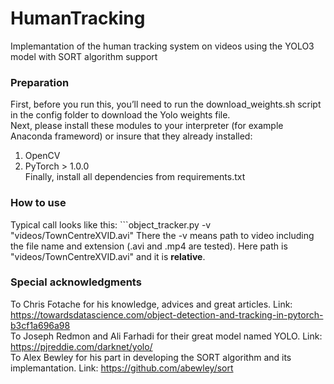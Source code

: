 # HumanTracking
Implemantation of the human tracking system on videos using the YOLO3 model with SORT algorithm support 
### Preparation  
First, before you run this, you’ll need to run the download_weights.sh script in the config folder to download the Yolo weights file.   
Next, please install these modules to your interpreter (for example Anaconda frameword) or insure that they already installed:
1) OpenCV  
2) PyTorch > 1.0.0  
Finally, install all dependencies from requirements.txt  
### How to use
Typical call looks like this: ```object_tracker.py -v "videos/TownCentreXVID.avi"
There the -v means path to video including the file name and extension (.avi and .mp4 are tested). Here path is "videos/TownCentreXVID.avi" and it is <b>relative</b>.

### Special acknowledgments
To Chris Fotache for his knowledge, advices and great articles. Link: https://towardsdatascience.com/object-detection-and-tracking-in-pytorch-b3cf1a696a98  
To Joseph Redmon and Ali Farhadi for their great model named YOLO. Link: https://pjreddie.com/darknet/yolo/  
To Alex Bewley for his part in developing the SORT algorithm and its implemantation. Link: https://github.com/abewley/sort
